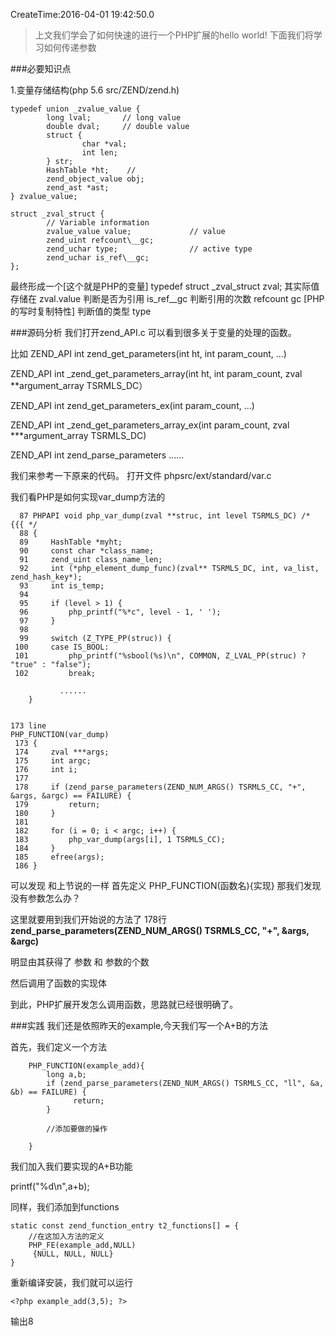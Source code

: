 CreateTime:2016-04-01 19:42:50.0

> 上文我们学会了如何快速的进行一个PHP扩展的hello world!
下面我们将学习如何传递参数

###必要知识点

1.变量存储结构(php 5.6  src/ZEND/zend.h)
```
typedef union _zvalue_value {
        long lval;       // long value
        double dval;     // double value
        struct {
                char *val;
                int len;
        } str;
        HashTable *ht;    //
        zend_object_value obj;
        zend_ast *ast;
} zvalue_value;

struct _zval_struct {
        // Variable information 
        zvalue_value value;             // value 
        zend_uint refcount\__gc;
        zend_uchar type;                // active type 
        zend_uchar is_ref\__gc;
};
```

最终形成一个[这个就是PHP的变量]
typedef struct _zval_struct zval;
其实际值存储在  zval.value
判断是否为引用  is_ref__gc
判断引用的次数  refcount  gc  [PHP的写时复制特性]
判断值的类型    type


###源码分析
我们打开zend_API.c
可以看到很多关于变量的处理的函数。

比如 
ZEND_API int zend_get_parameters(int ht, int param_count, ...) 

ZEND_API int _zend_get_parameters_array(int ht, int param_count, zval **argument_array TSRMLS_DC）

ZEND_API int zend_get_parameters_ex(int param_count, ...)

ZEND_API int _zend_get_parameters_array_ex(int param_count, zval ***argument_array TSRMLS_DC)

ZEND_API int zend_parse_parameters ......


我们来参考一下原来的代码。
打开文件 phpsrc/ext/standard/var.c

我们看PHP是如何实现var_dump方法的
```
  87 PHPAPI void php_var_dump(zval **struc, int level TSRMLS_DC) /* {{{ */
  88 {
  89     HashTable *myht;
  90     const char *class_name;
  91     zend_uint class_name_len;
  92     int (*php_element_dump_func)(zval** TSRMLS_DC, int, va_list, zend_hash_key*);
  93     int is_temp;
  94 
  95     if (level > 1) {
  96         php_printf("%*c", level - 1, ' ');
  97     }
  98 
  99     switch (Z_TYPE_PP(struc)) {
 100     case IS_BOOL:
 101         php_printf("%sbool(%s)\n", COMMON, Z_LVAL_PP(struc) ? "true" : "false");
 102         break;

           ......
    }


173 line 
PHP_FUNCTION(var_dump)
 173 {
 174     zval ***args;
 175     int argc;
 176     int i;
 177 
 178     if (zend_parse_parameters(ZEND_NUM_ARGS() TSRMLS_CC, "+", &args, &argc) == FAILURE) {
 179         return;
 180     }
 181 
 182     for (i = 0; i < argc; i++) {
 183         php_var_dump(args[i], 1 TSRMLS_CC);
 184     }
 185     efree(args);
 186 }

```

可以发现 和上节说的一样
首先定义 PHP_FUNCTION(函数名){实现}
那我们发现没有参数怎么办？

这里就要用到我们开始说的方法了  178行
**zend_parse_parameters(ZEND_NUM_ARGS() TSRMLS_CC, "+", &args, &argc)**

明显由其获得了
参数  和  参数的个数

然后调用了函数的实现体

到此，PHP扩展开发怎么调用函数，思路就已经很明确了。


###实践
我们还是依照昨天的example,今天我们写一个A+B的方法

首先，我们定义一个方法

```
    PHP_FUNCTION(example_add){
        long a,b;
        if (zend_parse_parameters(ZEND_NUM_ARGS() TSRMLS_CC, "ll", &a, &b) == FAILURE) {
              return;
        }
        
        //添加要做的操作
       
    }
```

我们加入我们要实现的A+B功能


printf("%d\n",a+b);


同样，我们添加到functions
```
static const zend_function_entry t2_functions[] = {
    //在这加入方法的定义
    PHP_FE(example_add,NULL)
     {NULL, NULL, NULL}
}
```

重新编译安装，我们就可以运行
```
<?php example_add(3,5); ?>  
```
输出8